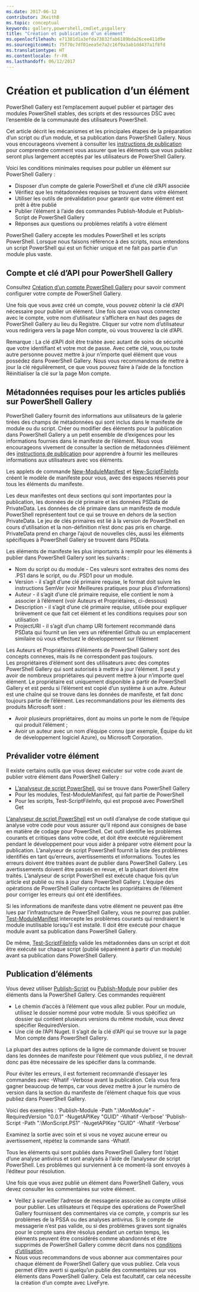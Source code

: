 ```yaml
---
ms.date: 2017-06-12
contributor: JKeithB
ms.topic: conceptual
keywords: gallery,powershell,cmdlet,psgallery
title: "Création et publication d’un élément"
ms.openlocfilehash: e71381d1a3efda73832fab6189bda26cee411d9e
ms.sourcegitcommit: 75f70c7df01eea5e7a2c16f9a3ab1dd437a1f8fd
ms.translationtype: HT
ms.contentlocale: fr-FR
ms.lasthandoff: 06/12/2017
---
```

<a id="creating-and-publishing-an-item" class="xliff"></a>
# Création et publication d’un élément 
PowerShell Gallery est l’emplacement auquel publier et partager des modules PowerShell stables, des scripts et des ressources DSC avec l’ensemble de la communauté des utilisateurs PowerShell.    

Cet article décrit les mécanismes et les principales étapes de la préparation d’un script ou d’un module, et sa publication dans PowerShell Gallery.
Nous vous encourageons vivement à consulter les [instructions de publication](https://msdn.microsoft.com/en-us/powershell/gallery/psgallery/psgallery-PublishingGuidelines) pour comprendre comment vous assurer que les éléments que vous publiez seront plus largement acceptés par les utilisateurs de PowerShell Gallery. 

Voici les conditions minimales requises pour publier un élément sur PowerShell Gallery :

* Disposer d’un compte de galerie PowerShell et d’une clé d’API associée
* Vérifiez que les métadonnées requises se trouvent dans votre élément
* Utiliser les outils de prévalidation pour garantir que votre élément est prêt à être publié
* Publier l’élément à l’aide des commandes Publish-Module et Publish-Script de PowerShell Gallery
* Réponses aux questions ou problèmes relatifs à votre élément
 
PowerShell Gallery accepte les modules PowerShell et les scripts PowerShell. Lorsque nous faisons référence à des scripts, nous entendons un script PowerShell qui est un fichier unique et ne fait pas partie d’un module plus vaste. 

<a id="powershell-gallery-account-and-api-key" class="xliff"></a>
## Compte et clé d’API pour PowerShell Gallery
Consultez [Création d’un compte PowerShell Gallery](https://msdn.microsoft.com/en-us/powershell/gallery/psgallery/psgallery_creating_an_account) pour savoir comment configurer votre compte de PowerShell Gallery. 

Une fois que vous avez créé un compte, vous pouvez obtenir la clé d’API nécessaire pour publier un élément.
Une fois que vous vous connectez avec le compte, votre nom d’utilisateur s’affichera en haut des pages de PowerShell Gallery au lieu du Registre. Cliquer sur votre nom d’utilisateur vous redirigera vers la page Mon compte, où vous trouverez la clé d’API. 

Remarque : La clé d’API doit être traitée avec autant de soins de sécurité que votre identifiant et votre mot de passe. Avec cette clé, vous,ou toute autre personne pouvez mettre à jour n’importe quel élément que vous possédez dans PowerShell Gallery. Nous vous recommandons de mettre à jour la clé régulièrement, ce que vous pouvez faire à l’aide de la fonction Réinitialiser la clé sur la page Mon compte.

<a id="required-metadata-for-items-published-to-the-powershell-gallery" class="xliff"></a>
## Métadonnées requises pour les articles publiés sur PowerShell Gallery

PowerShell Gallery fournit des informations aux utilisateurs de la galerie tirées des champs de métadonnées qui sont inclus dans le manifeste de module ou du script.
Créer ou modifier des éléments pour la publication dans PowerShell Gallery a un petit ensemble de d’exigences pour les informations fournies dans le manifeste de l’élément. Nous vous encourageons vivement de consulter la section de métadonnées d’élément des [instructions de publication](https://msdn.microsoft.com/en-us/powershell/gallery/psgallery/psgallery-PublishingGuidelines) pour apprendre à fournir les meilleures informations aux utilisateurs avec vos éléments. 

Les applets de commande [New-ModuleManifest](https://msdn.microsoft.com/en-us/powershell/gallery/psget/module/ModuleManifest-Reference) et [New-ScriptFileInfo](https://msdn.microsoft.com/en-us/powershell/gallery/psget/script/psget_new-scriptfileinfo) créent le modèle de manifeste pour vous, avec des espaces réservés pour tous les éléments du manifeste. 

Les deux manifestes ont deux sections qui sont importantes pour la publication, les données de clé primaire et les données PSData de PrivateData. Les données de clé primaire dans un manifeste de module PowerShell représentent tout ce qui se trouve en dehors de la section PrivateData. Le jeu de clés primaires est lié à la version de PowerShell en cours d’utilisation et la non-définition n’est donc pas pris en charge. PrivateData prend en charge l’ajout de nouvelles clés, aussi les éléments spécifiques à PowerShell Gallery se trouvent dans PSData.


Les éléments de manifeste les plus importants à remplir pour les éléments à publier dans PowerShell Gallery sont les suivants :  

* Nom du script ou du module - Ces valeurs sont extraites des noms des .PS1 dans le script, ou du .PSD1 pour un module.
* Version - il s’agit d’une clé primaire requise, le format doit suivre les instructions SemVer (voir Meilleures pratiques pour plus d’informations)
* Auteur - il s’agit d’une clé primaire requise, elle contient le nom à associer à l’élément (voir Auteurs et Propriétaires, ci-dessous)
* Description - il s’agit d’une clé primaire requise, utilisée pour expliquer brièvement ce que fait cet élément et les conditions requises pour son utilisation
* ProjectURI - il s’agit d’un champ URI fortement recommandé dans PSData qui fournit un lien vers un référentiel Github ou un emplacement similaire où vous effectuez le développement sur l’élément

Les Auteurs et Propriétaires d’éléments de PowerShell Gallery sont des concepts connexes, mais ils ne correspondent pas toujours.  
Les propriétaires d’élément sont des utilisateurs avec des comptes PowerShell Gallery qui sont autorisés à mettre à jour l’élément. Il peut y avoir de nombreux propriétaires qui peuvent mettre à jour n’importe quel élément. Le propriétaire est uniquement disponible à partir de PowerShell Gallery et est perdu si l’élément est copié d’un système à un autre. Auteur est une chaîne qui se trouve dans les données de manifeste, et fait donc toujours partie de l’élément. Les recommandations pour les éléments des produits Microsoft sont :

* Avoir plusieurs propriétaires, dont au moins un porte le nom de l’équipe qui produit l’élément ; 
* Avoir un auteur avec un nom d’équipe connu (par exemple, Équipe du kit de développement logiciel Azure), ou Microsoft Corporation.


<a id="pre-validate-your-item" class="xliff"></a>
## Prévalider votre élément

Il existe certains outils que vous devez exécuter sur votre code avant de publier votre élément dans PowerShell Gallery :

* [L’analyseur de script PowerShell](https://www.powershellgallery.com/packages/PSScriptAnalyzer/), qui se trouve dans PowerShell Gallery
* Pour les modules, Test-ModuleManifest, qui fait partie de PowerShell
* Pour les scripts, Test-ScriptFileInfo, qui est proposé avec PowerShell Get

[L’analyseur de script PowerShell](https://www.powershellgallery.com/packages/PSScriptAnalyzer/) est un outil d’analyse de code statique qui analyse votre code pour vous assurer qu’il répond aux consignes de base en matière de codage pour PowerShell. Cet outil identifie les problèmes courants et critiques dans votre code, et doit être exécuté régulièrement pendant le développement pour vous aider à préparer votre élément pour la publication. L’analyseur de script PowerShell fournit la liste des problèmes identifiés en tant qu’erreurs, avertissements et informations. Toutes les erreurs doivent être traitées avant de publier dans PowerShell Gallery. Les avertissements doivent être passés en revue, et la plupart doivent être traités.
L’analyseur de script PowerShell est exécuté chaque fois qu’un article est publié ou mis à jour dans PowerShell Gallery. L’équipe des opérations de PowerShell Gallery contacte les propriétaires de l’élément pour corriger les erreurs qui ont été identifiées. 

Si les informations de manifeste dans votre élément ne peuvent pas être lues par l’infrastructure de PowerShell Gallery, vous ne pourrez pas publier. 
[Test-ModuleManifest](https://msdn.microsoft.com/en-us/powershell/reference/5.1/microsoft.powershell.core/test-modulemanifest) intercepte les problèmes courants qui rendraient le module inutilisable lorsqu’il est installé. Il doit être exécuté pour chaque module avant sa publication dans PowerShell Gallery. 

De même, [Test-ScriptFileInfo](https://msdn.microsoft.com/en-us/powershell/gallery/psget/script/psget_test-scriptfileinfo) valide les métadonnées dans un script et doit être exécuté sur chaque script (publié séparément à partir d’un module) avant sa publication dans PowerShell Gallery. 


<a id="publishing-items" class="xliff"></a>
## Publication d’éléments

Vous devez utiliser [Publish-Script](https://msdn.microsoft.com/en-us/powershell/gallery/psget/script/psget_publish-script) ou [Publish-Module](https://msdn.microsoft.com/en-us/powershell/gallery/psget/module/psget_publish-module) pour publier des éléments dans la PowerShell Gallery.
Ces commandes requièrent 

* Le chemin d’accès à l’élément que vous allez publier. Pour un module, utilisez le dossier nommé pour votre module. Si vous spécifiez un dossier qui contient plusieurs versions du même module, vous devez spécifier RequiredVersion.
* Une clé de l’API Nuget. Il s’agit de la clé d’API qui se trouve sur la page Mon compte dans PowerShell Gallery.

La plupart des autres options de la ligne de commande doivent se trouver dans les données de manifeste pour l’élément que vous publiez, il ne devrait donc pas être nécessaire de les spécifier dans la commande. 

Pour éviter les erreurs, il est fortement recommandé d’essayer les commandes avec -Whatif -Verbose avant la publication. Cela vous fera gagner beaucoup de temps, car vous devez mettre à jour le numéro de version dans la section du manifeste de l’élément chaque fois que vous publiez dans PowerShell Gallery. 

Voici des exemples : 'Publish-Module -Path ".\MonModule" -RequiredVersion "0.0.1" -NugetAPIKey "GUID" -Whatif -Verbose' 'Publish-Script -Path ".\MonScript.PS1" -NugetAPIKey "GUID" -Whatif -Verbose'

Examinez la sortie avec soin et si vous ne voyez aucune erreur ou avertissement, répétez la commande sans -Whatif.

Tous les éléments qui sont publiés dans PowerShell Gallery font l’objet d’une analyse antivirus et sont analysés à l’aide de l’analyseur de script PowerShell. Les problèmes qui surviennent à ce moment-là sont envoyés à l’éditeur pour résolution.  

Une fois que vous avez publié un élément dans PowerShell Gallery, vous devez consulter les commentaires sur votre élément.

* Veillez à surveiller l’adresse de messagerie associée au compte utilisé pour publier.
Les utilisateurs et l’équipe des opérations de PowerShell Gallery fournissent des commentaires via ce compte, y compris sur les problèmes de la PSSA ou des analyses antivirus.
Si le compte de messagerie n’est pas valide, ou si des problèmes graves sont signalés pour le compte sans être résolus pendant un certain temps, les éléments peuvent être considérés comme abandonnés et être supprimés de PowerShell Gallery comme décrit dans nos [conditions d’utilisation](https://www.powershellgallery.com/policies/Terms).  
* Nous vous recommandons de vous abonner aux commentaires pour chaque élément de PowerShell Gallery que vous publiez. Cela vous permet d’être averti si quelqu’un publie des commentaires sur vos éléments dans PowerShell Gallery. Cela est facultatif, car cela nécessite la création d’un compte avec LiveFyre.     

